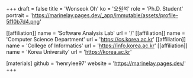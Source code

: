+++
draft = false
title = 'Wonseok Oh'
ko = '오원석'
role = 'Ph.D. Student'
portrait = 'https://marinelay.pages.dev/_app/immutable/assets/profile-5f10b7d4.png'

[[affiliation]]
name = 'Software Analysis Lab'
url = '/'
[[affiliation]]
name = 'Computer Science Department'
url = 'https://cs.korea.ac.kr'
[[affiliation]]
name = 'College of Informatics'
url = 'https://info.korea.ac.kr'
[[affiliation]]
name = 'Korea University'
url = 'https://korea.ac.kr'

[materials]
github = 'henrylee97'
website = 'https://marinelay.pages.dev/'
+++
